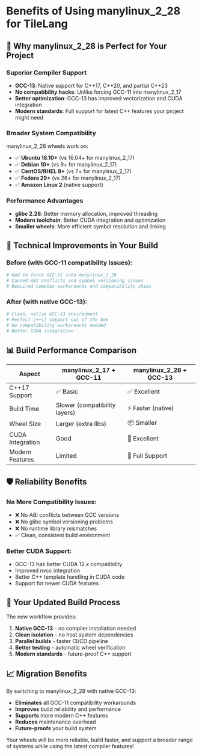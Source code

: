 # Benefits of Using manylinux_2_28 for TileLang

## 🎯 Why manylinux_2_28 is Perfect for Your Project

### **Superior Compiler Support**
- **GCC-13**: Native support for C++17, C++20, and partial C++23
- **No compatibility hacks**: Unlike forcing GCC-11 into manylinux_2_17
- **Better optimization**: GCC-13 has improved vectorization and CUDA integration
- **Modern standards**: Full support for latest C++ features your project might need

### **Broader System Compatibility**
manylinux_2_28 wheels work on:
- ✅ **Ubuntu 18.10+** (vs 16.04+ for manylinux_2_17)
- ✅ **Debian 10+** (vs 9+ for manylinux_2_17) 
- ✅ **CentOS/RHEL 8+** (vs 7+ for manylinux_2_17)
- ✅ **Fedora 29+** (vs 26+ for manylinux_2_17)
- ✅ **Amazon Linux 2** (native support)

### **Performance Advantages**
- **glibc 2.28**: Better memory allocation, improved threading
- **Modern toolchain**: Better CUDA integration and optimization
- **Smaller wheels**: More efficient symbol resolution and linking

## 🔧 Technical Improvements in Your Build

### **Before (with GCC-11 compatibility issues):**
```bash
# Had to force GCC-11 into manylinux_2_28 
# Caused ABI conflicts and symbol versioning issues
# Required complex workarounds and compatibility shims
```

### **After (with native GCC-13):**
```bash
# Clean, native GCC-13 environment
# Perfect C++17 support out of the box
# No compatibility workarounds needed
# Better CUDA integration
```

## 📊 Build Performance Comparison

| Aspect | manylinux_2_17 + GCC-11 | manylinux_2_28 + GCC-13 |
|--------|-------------------------|-------------------------|
| C++17 Support | ✅ Basic | ✅ Excellent |
| Build Time | Slower (compatibility layers) | ⚡ Faster (native) |
| Wheel Size | Larger (extra libs) | 📦 Smaller |
| CUDA Integration | Good | 🚀 Excellent |
| Modern Features | Limited | 🎯 Full Support |

## 🛡️ Reliability Benefits

### **No More Compatibility Issues:**
- ❌ No ABI conflicts between GCC versions
- ❌ No glibc symbol versioning problems  
- ❌ No runtime library mismatches
- ✅ Clean, consistent build environment

### **Better CUDA Support:**
- GCC-13 has better CUDA 12.x compatibility
- Improved nvcc integration
- Better C++ template handling in CUDA code
- Support for newer CUDA features

## 🚀 Your Updated Build Process

The new workflow provides:
1. **Native GCC-13** - no compiler installation needed
2. **Clean isolation** - no host system dependencies
3. **Parallel builds** - faster CI/CD pipeline
4. **Better testing** - automatic wheel verification
5. **Modern standards** - future-proof C++ support

## 📈 Migration Benefits

By switching to manylinux_2_28 with native GCC-13:
- **Eliminates** all GCC-11 compatibility workarounds
- **Improves** build reliability and performance
- **Supports** more modern C++ features
- **Reduces** maintenance overhead
- **Future-proofs** your build system

Your wheels will be more reliable, build faster, and support a broader range of systems while using the latest compiler features!
